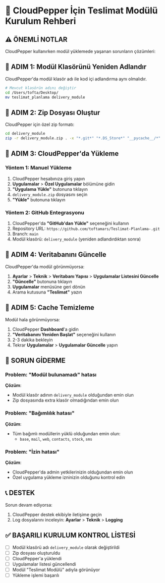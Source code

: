 # 🚀 CloudPepper İçin Teslimat Modülü Kurulum Rehberi

## ⚠️ ÖNEMLİ NOTLAR

CloudPepper kullanırken modül yüklemede yaşanan sorunların çözümleri:

## 🔧 ADIM 1: Modül Klasörünü Yeniden Adlandır

CloudPepper'da modül klasör adı ile kod içi adlandırma aynı olmalıdır.

```bash
# Mevcut klasörün adını değiştir
cd /Users/tofta/Desktop/
mv teslimat_planlama delivery_module
```

## 🔧 ADIM 2: Zip Dosyası Oluştur

CloudPepper için özel zip formatı:

```bash
cd delivery_module
zip -r delivery_module.zip . -x "*.git*" "*.DS_Store*" "__pycache__/*"
```

## 🔧 ADIM 3: CloudPepper'da Yükleme

### Yöntem 1: Manuel Yükleme
1. CloudPepper hesabınıza giriş yapın
2. **Uygulamalar** > **Özel Uygulamalar** bölümüne gidin
3. **"Uygulama Yükle"** butonuna tıklayın
4. `delivery_module.zip` dosyasını seçin
5. **"Yükle"** butonuna tıklayın

### Yöntem 2: GitHub Entegrasyonu
1. CloudPepper'da **"GitHub'dan Yükle"** seçeneğini kullanın
2. Repository URL: `https://github.com/toftamars/Teslimat-Planlama-.git`
3. Branch: `main`
4. Modül klasörü: `delivery_module` (yeniden adlandırdıktan sonra)

## 🔧 ADIM 4: Veritabanını Güncelle

CloudPepper'da modül görünmüyorsa:

1. **Ayarlar** > **Teknik** > **Veritabanı Yapısı** > **Uygulamalar Listesini Güncelle**
2. **"Güncelle"** butonuna tıklayın
3. **Uygulamalar** menüsüne geri dönün
4. Arama kutusuna **"Teslimat"** yazın

## 🔧 ADIM 5: Cache Temizleme

Modül hala görünmüyorsa:

1. CloudPepper **Dashboard**'a gidin
2. **"Veritabanını Yeniden Başlat"** seçeneğini kullanın
3. 2-3 dakika bekleyin
4. Tekrar **Uygulamalar** > **Uygulamalar Güncelle** yapın

## 🐛 SORUN GİDERME

### Problem: "Modül bulunamadı" hatası
**Çözüm**: 
- Modül klasör adının `delivery_module` olduğundan emin olun
- Zip dosyasında extra klasör olmadığından emin olun

### Problem: "Bağımlılık hatası"
**Çözüm**:
- Tüm bağımlı modüllerin yüklü olduğundan emin olun:
  - `base`, `mail`, `web`, `contacts`, `stock`, `sms`

### Problem: "İzin hatası"
**Çözüm**:
- CloudPepper'da admin yetkilerinizin olduğundan emin olun
- Özel uygulama yükleme izninizin olduğunu kontrol edin

## 📞 DESTEK

Sorun devam ediyorsa:
1. CloudPepper destek ekibiyle iletişime geçin
2. Log dosyalarını inceleyin: **Ayarlar** > **Teknik** > **Logging**

## ✅ BAŞARILI KURULUM KONTROL LİSTESİ

- [ ] Modül klasörü adı `delivery_module` olarak değiştirildi
- [ ] Zip dosyası oluşturuldu
- [ ] CloudPepper'a yüklendi
- [ ] Uygulamalar listesi güncellendi
- [ ] Modül "Teslimat Modülü" adıyla görünüyor
- [ ] Yükleme işlemi başarılı
